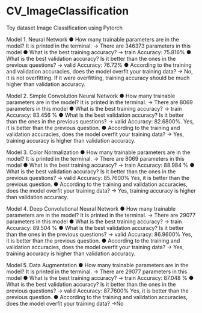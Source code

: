 # CV_ImageClassification
Toy dataset Image Classification using Pytorch

Model 1. Neural Network
● How many trainable parameters are in the model? It is printed in the terminal. → There are 346373 parameters in this model
● What is the best training accuracy? → train Accuracy: 75.816%
● What is the best validation accuracy? Is it better than the ones in the previous questions? → valid Accuracy: 76.72%
● According to the training and validation accuracies, does the model overfit your training
data? 
→ No, it is not overfitting. If it were overfitting, training accuracy should be much higher than validation accuracy.


Model 2. Simple Convolution Neural Network
● How many trainable parameters are in the model? It is printed in the terminal. → There are 8069 parameters in this model
● What is the best training accuracy? → train Accuracy: 83.456 %
● What is the best validation accuracy? Is it better than the ones in the previous questions?
→ valid Accuracy: 82.6800%. Yes, it is better than the previous question.
● According to the training and validation accuracies, does the model overfit your training
data?
→ Yes, training accuracy is higher than validation accuracy.
 
 
Model  3. Color Normalization
● How many trainable parameters are in the model? It is printed in the terminal. → There are 8069 parameters in this model
● What is the best training accuracy? → train Accuracy: 88.984 %
● What is the best validation accuracy? Is it better than the ones in the previous questions?
→ valid Accuracy: 85.7600% Yes, it is better than the previous question.
● According to the training and validation accuracies, does the model overfit your training
data?
→ Yes, training accuracy is higher than validation accuracy.


Model 4. Deep Convolutional Neural Network
● How many trainable parameters are in the model? It is printed in the terminal. → There are 29077 parameters in this model
● What is the best training accuracy? → train Accuracy: 89.504 %
● What is the best validation accuracy? Is it better than the ones in the previous questions?
→ valid Accuracy: 86.9600% Yes, it is better than the previous question.
● According to the training and validation accuracies, does the model overfit your training
data?
→ Yes, training accuracy is higher than validation accuracy.

Model 5. Data Augmentation
● How many trainable parameters are in the model? It is printed in the terminal. → There are 29077 parameters in this model
● What is the best training accuracy? → train Accuracy: 87.048 %
● What is the best validation accuracy? Is it better than the ones in the previous questions? → valid Accuracy: 87.7600% Yes, it is better than the previous question.
● According to the training and validation accuracies, does the model overfit your training data? →No
